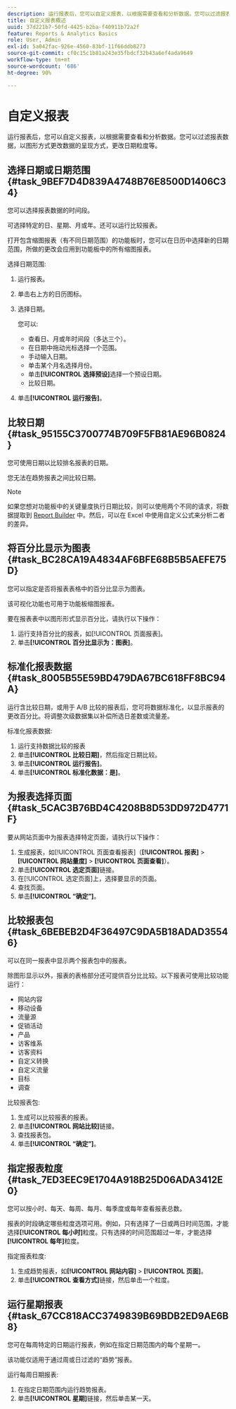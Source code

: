 ```yaml
---
description: 运行报表后，您可以自定义报表，以根据需要查看和分析数据。您可以过滤报表数据，以图形方式更改数据的呈现方式，更改日期粒度等。
title: 自定义报表概述
uuid: 37d221b7-50fd-4425-b2ba-f40911b72a2f
feature: Reports & Analytics Basics
role: User, Admin
exl-id: 5a042fac-926e-4560-83bf-11f66ddb8273
source-git-commit: cf0c15c1b81a243e35fbdcf32b43a6ef4ada9649
workflow-type: tm+mt
source-wordcount: '686'
ht-degree: 90%

---
```


# 自定义报表

运行报表后，您可以自定义报表，以根据需要查看和分析数据。您可以过滤报表数据，以图形方式更改数据的呈现方式，更改日期粒度等。

## 选择日期或日期范围 {#task_9BEF7D4D839A4748B76E8500D1406C34}

您可以选择报表数据的时间段。

<!-- 

t_reports_select_date.xml

 -->

可选择特定的日、星期、月或年。还可以运行比较报表。

打开包含缩图报表（有不同日期范围）的功能板时，您可以在日历中选择新的日期范围，所做的更改会应用到功能板中的所有缩图报表。

选择日期范围:

1. 运行报表。
1. 单击右上方的日历图标。
1. 选择日期。

   您可以:

   * 查看日、月或年时间段（多达三个）。
   * 在日期中拖动光标选择一个范围。
   * 手动输入日期。
   * 单击某个月名选择月份。
   * 单击&#x200B;**[!UICONTROL 选择预设]**&#x200B;选择一个预设日期。
   * 比较日期。

1. 单击&#x200B;**[!UICONTROL 运行报告]**。

## 比较日期 {#task_95155C3700774B709F5FB81AE96B0824}

您可使用日期以比较排名报表的日期。

<!-- 

t_reports_comparing_dates.xml

 -->

您无法在趋势报表之间比较日期。

>[!NOTE]
>
>如果您想对功能板中的关键量度执行日期比较，则可以使用两个不同的请求，将数据提取到 [Report Builder](https://experienceleague.adobe.com/docs/analytics/analyze/report-builder/home.html) 中。然后，可以在 Excel 中使用自定义公式来分析二者的差异。

<!-- delete this procedure, but what about this entire "Compare dates" section?

To compare dates between ranked reports in Reports & analytics: 

1. Run a report.
1. Click the calendar at the top right.
1. Click **[!UICONTROL Compare Dates]**.
1. Select the dates you want to use.
1. Click **[!UICONTROL Run Report]**.

-->

## 将百分比显示为图表 {#task_BC28CA19A4834AF6BFE68B5B5AEFE75D}

您可以指定是否将报表表格中的百分比显示为图表。

<!-- 

t_reports_graph_percent.xml

 -->

该可视化功能也可用于功能板缩图报表。

要在报表表中以图形形式显示百分比，请执行以下操作：

1.  运行支持百分比的报表，如[!UICONTROL 页面报表]。
1.  单击&#x200B;**[!UICONTROL 百分比显示为：图表]**。

## 标准化报表数据 {#task_8005B55E59BD479DA67BC618FF8BC94A}

<!-- 

t_reports_normalize.xml

 -->

运行含比较日期，或用于 A/B 比较的报表后，您可将数据标准化，以显示报表的更改百分比。将调整次级数据集以补偿所选日差数或流量差。

标准化报表数据:

1.  运行支持数据比较的报表
1.  单击&#x200B;**[!UICONTROL 比较日期]**，然后指定日期比较。
1. 单击&#x200B;**[!UICONTROL 运行报告]**。
1.  单击&#x200B;**[!UICONTROL 标准化数据：是]**。

## 为报表选择页面 {#task_5CAC3B76BD4C4208B8D53DD972D4771F}

要从网站页面中为报表选择特定页面，请执行以下操作：

<!-- 

t_reports_select_page.xml

 -->

1. 生成报表，如[!UICONTROL 页面查看报表]（**[!UICONTROL 报表]** > **[!UICONTROL 网站量度]** > **[!UICONTROL 页面查看]**）。
1.  单击&#x200B;**[!UICONTROL 选定页面]**&#x200B;链接。
1.  在[!UICONTROL 选定页面]上，选择要显示的页面。
1.  查找页面。
1. 单击&#x200B;**[!UICONTROL “确定”]**。

## 比较报表包 {#task_6BEBEB2D4F36497C9DA5B18ADAD35546}

可以在同一报表中显示两个报表包中的报表。

<!-- 

t_reports_compare_suites.xml

 -->

除图形显示以外，报表的表格部分还可提供百分比比较。以下报表可使用比较功能运行：

* 网站内容
* 移动设备
* 流量源
* 促销活动
* 产品
* 访客维系
* 访客资料
* 自定义转换
* 自定义流量
* 目标
* 调查

比较报表包:

1.  生成可以比较报表的报表。
1.  单击&#x200B;**[!UICONTROL 网站比较]**&#x200B;链接。
1.  查找报表包。
1. 单击&#x200B;**[!UICONTROL “确定”]**。

## 指定报表粒度 {#task_7ED3EEC9E1704A918B25D06ADA3412E0}

您可以按小时、每天、每周、每月、每季度或每年查看报表总数。

<!-- 

t_reports_granularity.xml

 -->

报表的时段确定哪些粒度选项可用。例如，只有选择了一日或两日时间范围，才能选择&#x200B;**[!UICONTROL 每小时]**&#x200B;粒度。只有选择的时间范围超过一年，才能选择&#x200B;**[!UICONTROL 每年]**&#x200B;粒度。

指定报表粒度:

1.  生成趋势报表，如&#x200B;**[!UICONTROL 网站内容]** > **[!UICONTROL 页面]**。
1.  单击&#x200B;**[!UICONTROL 查看方式]**&#x200B;链接，然后单击一个粒度。

## 运行星期报表 {#task_67CC818ACC3749839B69BDB2ED9AE6B8}

您可在每周特定的日期运行报表，例如在指定日期范围内的每个星期一。

<!-- 

t_reports_day_of_week.xml

 -->

该功能仅适用于通过周或日过滤的“趋势”报表。

运行每周日期报表:

1.  在指定日期范围内运行趋势报表。
1. 单击&#x200B;**[!UICONTROL 星期]**&#x200B;链接，然后单击某一天。
